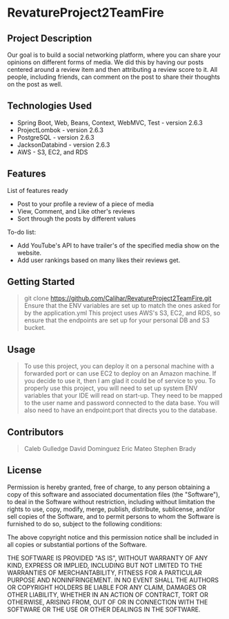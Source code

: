 # RevatureProject2TeamFire

## Project Description

Our goal is to build a social networking platform, where you can share your opinions on different forms of media. We did this by having our posts centered around a review item and then attributing a review score to it. All people, including friends, can comment on the post to share their thoughts on the post as well.

## Technologies Used

* Spring Boot, Web, Beans, Context, WebMVC, Test - version 2.6.3
* ProjectLombok - version 2.6.3
* PostgreSQL - version 2.6.3
* JacksonDatabind - version 2.6.3
* AWS - S3, EC2, and RDS

## Features

List of features ready
* Post to your profile a review of a piece of media
* View, Comment, and Like other's reviews
* Sort through the posts by different values

To-do list:
* Add YouTube's API to have trailer's of the specified media show on the website.
* Add user rankings based on many likes their reviews get.

## Getting Started

> git clone https://github.com/Calihar/RevatureProject2TeamFire.git  
> Ensure that the ENV variables are set up to match the ones asked for by the application.yml
> This project uses AWS's S3, EC2, and RDS, so ensure that the endpoints are set up for your personal DB and S3 bucket.

## Usage

> To use this project, you can deploy it on a personal machine with a forwarded port or can use EC2 to deploy on an Amazon machine.
> If you decide to use it, then I am glad it could be of service to you.
>To properly use this project, you will need to set up system ENV variables that your IDE will read on start-up. They need to be mapped to the user name and password connected to the data base. You will also need to have an endpoint:port that directs you to the database. 

## Contributors

> Caleb Gulledge
> David Dominguez
> Eric Mateo
> Stephen Brady

## License

Permission is hereby granted, free of charge, to any person obtaining a copy of this software and associated documentation files (the "Software"), to deal in the Software without restriction, including without limitation the rights to use, copy, modify, merge, publish, distribute, sublicense, and/or sell copies of the Software, and to permit persons to whom the Software is furnished to do so, subject to the following conditions:

The above copyright notice and this permission notice shall be included in all copies or substantial portions of the Software.

THE SOFTWARE IS PROVIDED "AS IS", WITHOUT WARRANTY OF ANY KIND, EXPRESS OR IMPLIED, INCLUDING BUT NOT LIMITED TO THE WARRANTIES OF MERCHANTABILITY, FITNESS FOR A PARTICULAR PURPOSE AND NONINFRINGEMENT. IN NO EVENT SHALL THE AUTHORS OR COPYRIGHT HOLDERS BE LIABLE FOR ANY CLAIM, DAMAGES OR OTHER LIABILITY, WHETHER IN AN ACTION OF CONTRACT, TORT OR OTHERWISE, ARISING FROM, OUT OF OR IN CONNECTION WITH THE SOFTWARE OR THE USE OR OTHER DEALINGS IN THE SOFTWARE.
